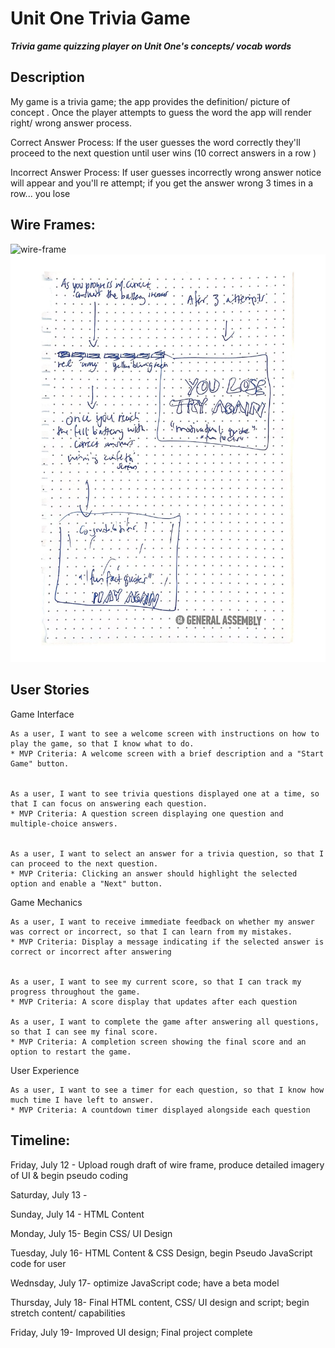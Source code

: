 # Unit One Trivia Game 
***Trivia game quizzing player on Unit One's concepts/ vocab words***

## Description

My game is a trivia game; the app provides the definition/ picture of concept . Once the player attempts to guess the word the app will render right/ wrong answer process. 

Correct Answer Process: If the user guesses the word correctly they'll proceed to the next question until user wins (10 correct answers in a row )

Incorrect Answer Process: If user guesses incorrectly wrong answer notice will appear and you'll re attempt; if you get the answer wrong 3 times in a row... you lose  

## Wire Frames: 

![wire-frame](./)
![wire-frame2.0](./Assets/0%202.jpg)




## User Stories


Game Interface

	As a user, I want to see a welcome screen with instructions on how to play the game, so that I know what to do.
    * MVP Criteria: A welcome screen with a brief description and a "Start Game" button.


	As a user, I want to see trivia questions displayed one at a time, so that I can focus on answering each question.
    * MVP Criteria: A question screen displaying one question and multiple-choice answers.


	As a user, I want to select an answer for a trivia question, so that I can proceed to the next question.
    * MVP Criteria: Clicking an answer should highlight the selected option and enable a "Next" button.


Game Mechanics

	As a user, I want to receive immediate feedback on whether my answer was correct or incorrect, so that I can learn from my mistakes.
    * MVP Criteria: Display a message indicating if the selected answer is correct or incorrect after answering


	As a user, I want to see my current score, so that I can track my progress throughout the game.
    * MVP Criteria: A score display that updates after each question

	As a user, I want to complete the game after answering all questions, so that I can see my final score.
    * MVP Criteria: A completion screen showing the final score and an option to restart the game.


User Experience

	As a user, I want to see a timer for each question, so that I know how much time I have left to answer.
    * MVP Criteria: A countdown timer displayed alongside each question
 


## Timeline: 



Friday, July 12   - Upload rough draft of wire frame, produce detailed imagery of UI & begin pseudo coding

Saturday, July 13     - 

Sunday, July 14 - HTML Content


Monday, July 15- 
 Begin CSS/ UI Design

Tuesday, July 16- HTML Content & CSS Design, begin Pseudo JavaScript code for user  

Wednsday, July 17- optimize JavaScript code; have a beta model

Thursday, July 18- Final HTML content, CSS/ UI design and script; begin stretch content/ capabilities 

Friday, July 19- Improved UI design; Final project complete



<!-- Items we want:
Name
Description (Includes project requirements and functionality specs(details))
Wire Frames (this can be as simple as a hand-drawn picture, or a well-designed Figma document)
User Stories
    MVP
    Stretch Goals
Project Management approach (this can be as simple as a to-do list in your notepad, or a well-designed Notion board)
Timeline  -->